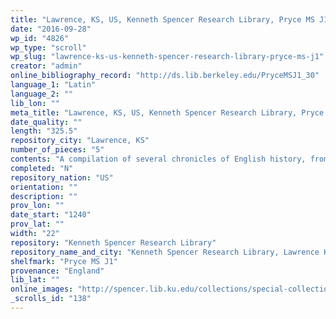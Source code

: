 ```yaml
---
title: "Lawrence, KS, US, Kenneth Spencer Research Library, Pryce MS J1"
date: "2016-09-28"
wp_id: "4826"
wp_type: "scroll"
wp_slug: "lawrence-ks-us-kenneth-spencer-research-library-pryce-ms-j1"
creator: "admin"
online_bibliography_record: "http://ds.lib.berkeley.edu/PryceMSJ1_30"
language_1: "Latin"
language_2: ""
lib_lon: ""
meta_title: "Lawrence, KS, US, Kenneth Spencer Research Library, Pryce MS J1"
date_quality: ""
length: "325.5"
repository_city: "Lawrence, KS"
number_of_pieces: "5"
contents: "A compilation of several chronicles of English history, from Severus through Uther Pendragon; the columns on the left appear to derive from Geoffrey of Monmouth. From membrane 2 forward, the column on the right contains the Prophecy of Merlin."
completed: "N"
repository_nation: "US"
orientation: ""
description: ""
prov_lon: ""
date_start: "1240"
prov_lat: ""
width: "22"
repository: "Kenneth Spencer Research Library"
repository_name_and_city: "Kenneth Spencer Research Library, Lawrence KS US"
shelfmark: "Pryce MS J1"
provenance: "England"
lib_lat: ""
online_images: "http://spencer.lib.ku.edu/collections/special-collections/ancient-medieval-manuscripts"
_scrolls_id: "138"
---
```



